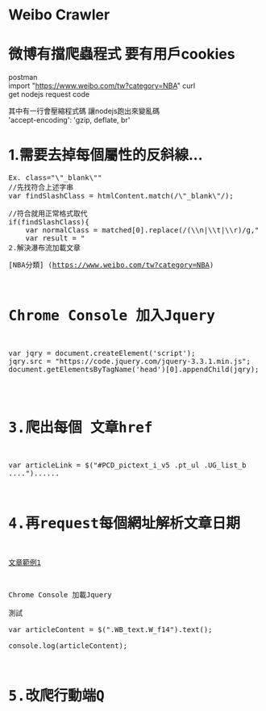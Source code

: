 # Weibo Crawler

# 微博有擋爬蟲程式 要有用戶cookies

postman  
import "https://www.weibo.com/tw?category=NBA" curl  
get nodejs request code  

其中有一行會壓縮程式碼 讓nodejs跑出來變亂碼  
'accept-encoding': 'gzip, deflate, br'  

# 1.需要去掉每個屬性的反斜線...
<pre>
Ex. class="\"_blank\""  
//先找符合上述字串
var findSlashClass = htmlContent.match(/\"_blank\"/);

//符合就用正常格式取代
if(findSlashClass){
    var normalClass = matched[0].replace(/(\\n|\\t|\\r)/g," ").replace(/\\/g,"");
    var result = "<div class= "+ normalClass ;
    var $ = cheerio.load(result);
}

</pre>
# 2.解決瀑布流加載文章  
[NBA分類] (https://www.weibo.com/tw?category=NBA)  

# Chrome Console 加入Jquery
<pre>
var jqry = document.createElement('script');
jqry.src = "https://code.jquery.com/jquery-3.3.1.min.js";
document.getElementsByTagName('head')[0].appendChild(jqry);
</pre>

# 3.爬出每個 文章href
var articleLink = $("#PCD_pictext_i_v5 .pt_ul .UG_list_b ....")......  

# 4.再request每個網址解析文章日期
[文章範例1](https://www.weibo.com/1984373641/HtY05AKL2?ref=feedsdk&type=comment#_rnd1557838495869])  

Chrome Console 加載Jquery  
測試  
var articleContent = $(".WB_text.W_f14").text();  
console.log(articleContent);  

# 5.改爬行動端Q